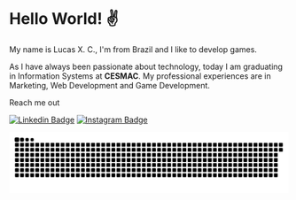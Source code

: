 <h1> Hello World! ✌</h1>

My name is Lucas X. C., I'm from Brazil and I like to develop games.


As I have always been passionate about technology, today I am graduating in Information Systems at **CESMAC**. My professional experiences are in Marketing, Web Development and Game Development.

Reach me out

[![Linkedin Badge](https://img.shields.io/badge/-LinkedIn-black?style=flat-square&logo=Linkedin&logoColor=white)](https://www.linkedin.com/in/lucasxchagas/)
[![Instagram Badge](https://img.shields.io/badge/-Instagram-black?style=flat-square&logo=Instagram&logoColor=white)](https://www.instagram.com/lucasxchagas/)

 ![Snake animation](https://github.com/lucasxchagas/lucasxchagas/blob/output/github-contribution-grid-snake.svg)






